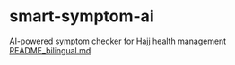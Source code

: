 # smart-symptom-ai
AI-powered symptom checker for Hajj health management
[README_bilingual.md](https://github.com/user-attachments/files/20126182/README_bilingual.md)
